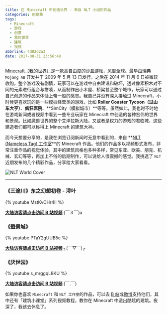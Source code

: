 ```yaml
---
title: 在 Minecraft 中创造世界 - 来自 NLT 小组的作品
categories: 创意集
tags:
  - Minecraft
  - 游戏
  - 创意
  - 我的世界
  - 建筑
  - 视频
abbrlink: 4d82d2a3
date: 2017-08-31 23:56:48
---
```


[Minecraft（我的世界）](https://minecraft.net/en-us/)是一款高自由度的沙盒游戏，风靡全球。最早由瑞典 `Mojang AB` 开发并于 2009 年 5 月 13 日发行。之后在 2014 年 11 月 6 日被微软收购。整个游戏没有剧情，玩家可以在游戏中自由建设和破坏，透过像素积木对不同的元素进行组合与拼凑，从而制作出小木屋、桥梁甚至整个城市，玩家可以通过自己创造的作品来体验上帝一般的感觉。我自己并没有深入接触过 Minecraft，小时候更喜欢玩的是一些模拟经营类的游戏，比如 **Roller Coaster Tycoon（过山车大亨）**、**疯狂医院**、**SimCity（模拟城市）**等等。虽然如此，我也时不时地在游戏新闻或者视频中看到一些专业玩家在 Minecraft 中创造的各种宏伟的世界和景观。比如魔兽世界的整个艾泽拉斯大陆，又或者是权力的游戏的君临城，这些建造者们都可以称得上 Minecraft 的建筑大神。

而今天想要分享的，是我在浏览订阅新闻时无意中看到的，来自 **[NLT (Nameless Tag) 工作室](https://www.weibo.com/u/5305246264)**的 Minecraft 作品。他们的作品多以视频形式发布，非常注重作品的视觉体验，其中的建筑风格也多种多样，常见东亚、欧美、朋克、机械、玄幻等等，再加上不俗的后期制作，可以说给人很震撼的感觉。我挑选了 `NLT` 近期发布的几个精彩作品，分享给大家看看。

![NLT World Cover](https://user-images.githubusercontent.com/5259084/36769967-b909d71e-1c9b-11e8-8ded-b3c73e33cfad.gif)

<!--more-->

------

### 《三途川》东之幻想初卷 - 浔叶

{% youtube MstKvCHr4II %}

**[大陆访客请点击访问 B 站视频](https://www.bilibili.com/video/av10205706/)** (￣３￣)a

### 《蜃景城》

{% youtube PTaY2gUUB5c %}

**[大陆访客请点击访问 B 站视频](https://www.bilibili.com/video/av2106996/)** ╮(￣▽￣)╭

### 《厌世园》

{% youtube s_mrggqL8KU %}

**[大陆访客请点击访问 B 站视频](https://www.bilibili.com/video/av4498663/)** (￣.￣)

如果你也喜欢 `Minecraft` 和 `NLT 工作室`的作品，可以去 [B 站](https://space.bilibili.com/1422233#!/)或[微博](https://www.weibo.com/u/5305246264)支持他们，其中还有「建筑小课堂」系列视频教程，教你在 Minecraft 中造出酷炫的建筑。夜深了，我该去休息了。
